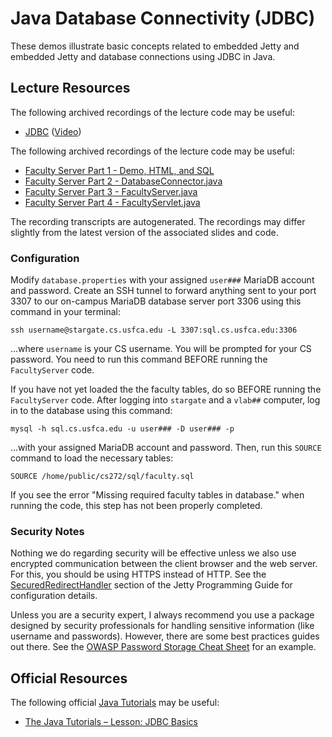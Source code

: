 Java Database Connectivity (JDBC)
=================================================

These demos illustrate basic concepts related to embedded Jetty and embedded Jetty and database connections using JDBC in Java.

## Lecture Resources

The following archived recordings of the lecture code may be useful:

  - [JDBC](https://docs.google.com/presentation/d/e/2PACX-1vTVzPbBtOzPowhYoshT3YdbHIzlTKHzfZxzOMJUziA3tXdMpVO2pyCGvcv_SJSjlfU0N4fSaoXNjIM6/pub?start=false&loop=false&delayms=3000) ([Video](https://usfca.hosted.panopto.com/Panopto/Pages/Viewer.aspx?id=0b85317c-d4ce-4823-bed2-aff00152f1dd))
  
The following archived recordings of the lecture code may be useful:

  - [Faculty Server Part 1 - Demo, HTML, and SQL](https://usfca.hosted.panopto.com/Panopto/Pages/Viewer.aspx?id=b8ba9664-3d5d-41be-95f5-aff00152f22c)
  - [Faculty Server Part 2 - DatabaseConnector.java](https://usfca.hosted.panopto.com/Panopto/Pages/Viewer.aspx?id=cc7f3942-5ad3-4a1f-9608-aff00152f2bf)
  - [Faculty Server Part 3 - FacultyServer.java](https://usfca.hosted.panopto.com/Panopto/Pages/Viewer.aspx?id=efe6dc8a-76c5-41b2-bd5a-aff00152f2ea)
  - [Faculty Server Part 4 - FacultyServlet.java](https://usfca.hosted.panopto.com/Panopto/Pages/Viewer.aspx?id=07a05d15-ed6b-4b77-9107-aff00152f354)

The recording transcripts are autogenerated. The recordings may differ slightly from the latest version of the associated slides and code.

### Configuration

Modify `database.properties` with your assigned `user###` MariaDB account and password. Create an SSH tunnel to forward anything sent to your port 3307 to our on-campus MariaDB database server port 3306 using this command in your terminal:

```
ssh username@stargate.cs.usfca.edu -L 3307:sql.cs.usfca.edu:3306
```

...where `username` is your CS username. You will be prompted for your CS password. You need to run this command BEFORE running the `FacultyServer` code.

If you have not yet loaded the the faculty tables, do so BEFORE running the `FacultyServer` code. After logging into `stargate` and a `vlab##` computer, log in to the database using this command:

```
mysql -h sql.cs.usfca.edu -u user### -D user### -p
```

...with your assigned MariaDB account and password. Then, run this `SOURCE` command to load the necessary tables:

```
SOURCE /home/public/cs272/sql/faculty.sql
```

If you see the error "Missing required faculty tables in database." when running the code, this step has not been properly completed.

### Security Notes

Nothing we do regarding security will be effective unless we also use encrypted communication between the client browser and the web server. For this, you should be using HTTPS instead of HTTP. See the [SecuredRedirectHandler](https://www.eclipse.org/jetty/documentation/jetty-11/programming-guide/index.html#pg-server-http-handler-use-util-secure-handler) section of the Jetty Programming Guide for configuration details.

Unless you are a security expert, I always recommend you use a package designed by security professionals for handling sensitive information (like username and passwords). However, there are some best practices guides out there. See the [OWASP Password Storage Cheat Sheet](https://github.com/OWASP/CheatSheetSeries/blob/master/cheatsheets/Password_Storage_Cheat_Sheet.md) for an example.

## Official Resources

The following official [Java Tutorials](http://docs.oracle.com/javase/tutorial/index.html) may be useful:

  - [The Java Tutorials – Lesson: JDBC Basics](https://docs.oracle.com/javase/tutorial/jdbc/basics/index.html)

